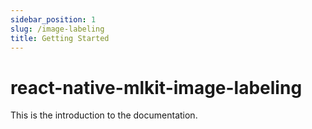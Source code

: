 ```yaml
---
sidebar_position: 1
slug: /image-labeling
title: Getting Started
---
```


# react-native-mlkit-image-labeling

This is the introduction to the documentation.

